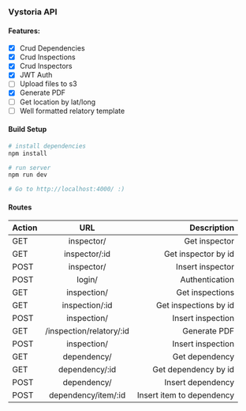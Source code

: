 ### Vystoria API

#### Features:

- [x] Crud Dependencies
- [x] Crud Inspections
- [x] Crud Inspectors
- [x] JWT Auth
- [ ] Upload files to s3
- [x] Generate PDF
- [ ] Get location by lat/long
- [ ] Well formatted relatory template

#### Build Setup

``` bash
# install dependencies
npm install

# run server
npm run dev

# Go to http://localhost:4000/ :)
```

#### Routes

| Action | URL                      | Description               |
| ------ | :----------------------: | ------------------------: |
| GET    | inspector/               | Get inspector             |
| GET    | inspector/:id            | Get inspector by id       |
| POST   | inspector/               | Insert inspector          |
| POST   | login/                   | Authentication            |
| GET    | inspection/              | Get inspections           |
| GET    | inspection/:id           | Get inspections by id     |
| POST   | inspection/              | Insert inspection         |
| GET    | /inspection/relatory/:id | Generate PDF              |
| POST   | inspection/              | Insert inspection         |
| GET    | dependency/              | Get dependency            |
| GET    | dependency/:id           | Get dependency by id      |
| POST   | dependency/              | Insert dependency         |
| POST   | dependency/item/:id      | Insert item to dependency |